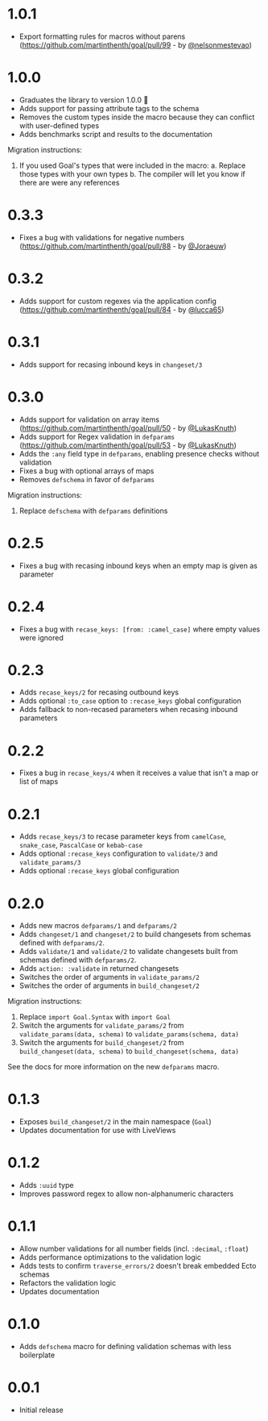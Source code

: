 # 1.0.1

- Export formatting rules for macros without parens (https://github.com/martinthenth/goal/pull/99 - by [@nelsonmestevao](https://github.com/nelsonmestevao))

# 1.0.0

- Graduates the library to version 1.0.0 🎉
- Adds support for passing attribute tags to the schema
- Removes the custom types inside the macro because they can conflict with user-defined types
- Adds benchmarks script and results to the documentation

Migration instructions:

1. If you used Goal's types that were included in the macro:
   a. Replace those types with your own types
   b. The compiler will let you know if there are were any references

# 0.3.3

- Fixes a bug with validations for negative numbers (https://github.com/martinthenth/goal/pull/88 - by [@Joraeuw](https://github.com/Joraeuw))

# 0.3.2

- Adds support for custom regexes via the application config (https://github.com/martinthenth/goal/pull/84 - by [@lucca65](https://github.com/lucca65))

# 0.3.1

- Adds support for recasing inbound keys in `changeset/3`

# 0.3.0

- Adds support for validation on array items (https://github.com/martinthenth/goal/pull/50 - by [@LukasKnuth](https://github.com/LukasKnuth))
- Adds support for Regex validation in `defparams` (https://github.com/martinthenth/goal/pull/53 - by [@LukasKnuth](https://github.com/LukasKnuth))
- Adds the `:any` field type in `defparams`, enabling presence checks without validation
- Fixes a bug with optional arrays of maps
- Removes `defschema` in favor of `defparams`

Migration instructions:

1.  Replace `defschema` with `defparams` definitions

# 0.2.5

- Fixes a bug with recasing inbound keys when an empty map is given as parameter

# 0.2.4

- Fixes a bug with `recase_keys: [from: :camel_case]` where empty values were ignored

# 0.2.3

- Adds `recase_keys/2` for recasing outbound keys
- Adds optional `:to_case` option to `:recase_keys` global configuration
- Adds fallback to non-recased parameters when recasing inbound parameters

# 0.2.2

- Fixes a bug in `recase_keys/4` when it receives a value that isn't a map or list of maps

# 0.2.1

- Adds `recase_keys/3` to recase parameter keys from `camelCase`, `snake_case`, `PascalCase` or `kebab-case`
- Adds optional `:recase_keys` configuration to `validate/3` and `validate_params/3`
- Adds optional `:recase_keys` global configuration

# 0.2.0

- Adds new macros `defparams/1` and `defparams/2`
- Adds `changeset/1` and `changeset/2` to build changesets from schemas defined with `defparams/2`.
- Adds `validate/1` and `validate/2` to validate changesets built from schemas defined with `defparams/2`.
- Adds `action: :validate` in returned changesets
- Switches the order of arguments in `validate_params/2`
- Switches the order of arguments in `build_changeset/2`

Migration instructions:

1. Replace `import Goal.Syntax` with `import Goal`
2. Switch the arguments for `validate_params/2` from `validate_params(data, schema)` to `validate_params(schema, data)`
3. Switch the arguments for `build_changeset/2` from `build_changeset(data, schema)` to `build_changeset(schema, data)`

See the docs for more information on the new `defparams` macro.

# 0.1.3

- Exposes `build_changeset/2` in the main namespace (`Goal`)
- Updates documentation for use with LiveViews

# 0.1.2

- Adds `:uuid` type
- Improves password regex to allow non-alphanumeric characters

# 0.1.1

- Allow number validations for all number fields (incl. `:decimal`, `:float`)
- Adds performance optimizations to the validation logic
- Adds tests to confirm `traverse_errors/2` doesn't break embedded Ecto schemas
- Refactors the validation logic
- Updates documentation

# 0.1.0

- Adds `defschema` macro for defining validation schemas with less boilerplate

# 0.0.1

- Initial release
